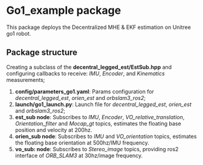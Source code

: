 # Go1_example package
This package deploys the Decentralized MHE & EKF estimation on Unitree go1 robot. 
## Package structure
Creating a subclass of the **decentral_legged_est/EstSub.hpp** and configuring callbacks to receive: *IMU*, *Encoder*, and *Kinematics* measurements;
1. **config/parameters_go1.yaml**: Params configuration for *decentral_legged_est*, *orien_est* and *orbslam3_ros2*;
2. **launch/go1_launch.py**: Launch file for *decentral_legged_est*, *orien_est* and *orbslam3_ros2*;
3. **est_sub node**: Subscribes to *IMU*, *Encoder*, *VO_relative_translation*, *Orientation_filter* and *Mocap_gt* topics, estimates the floating base position and velocity at 200hz.
4. **orien_sub node**: Subscribes to *IMU* and *VO_orientation* topics, estimates the floating base orientation at 500hz/IMU frequency.
5. **vo_sub: node**: Subscribes to *Stereo_image* topics, providing ros2 interface of *ORB_SLAM3* at 30hz/image frequency.